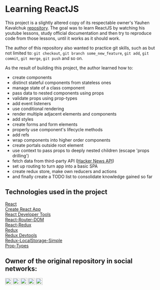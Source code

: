 # Learning ReactJS

This project is a slightly altered copy of its respectable owner's Yauhen Kavalchuk [repository](https://github.com/YauhenKavalchuk/react-js-tutorial). The goal was to learn ReactJS by watching his youtube lessons, study official documentation and then try to reproduce code from those lessons, until it works as it should work.

The author of this repository also wanted to practice git skills, such as but not limited to: `git checkout`, `git branch some_new_feature`, `git add`, `git commit`, `git merge`, `git push` and so on.

As the result of building this project, the author learned how to:
- create components
- distinct stateful components from stateless ones
- manage state of a class component
- pass data to nested components using props
- validate props using prop-types
- add event listeners
- use conditional rendering
- render multiple adjacent elements and components
- add styles
- create forms and form elements
- properly use component's lifecycle methods
- add refs
- wrap components into higher order components
- create portals outside root element
- use context to pass props to deeply nested children (escape 'props drilling')
- fetch data from third-party API ([Hacker News API](https://hn.algolia.com/api))
- set up routing to turn app into a basic SPA
- create redux store, make own reducers and actions
- and finally create a TODO list to consolidate knowledge gained so far

## Technologies used in the project

[React](https://reactjs.org/docs/getting-started.html)\
[Create React App](https://github.com/facebook/create-react-app)\
[React Developer Tools](https://chrome.google.com/webstore/detail/react-developer-tools/fmkadmapgofadopljbjfkapdkoienihi?hl=ru)\
[React-Router-DOM](https://github.com/remix-run/react-router)\
[React-Redux](https://react-redux.js.org)\
[Redux](https://redux.js.org/)\
[Redux Devtools](https://github.com/zalmoxisus/redux-devtools-extension)\
[Redux-LocalStorage-Simple](https://www.npmjs.com/package/redux-localstorage-simple)\
[Prop-Types](https://github.com/facebook/prop-types)

## Owner of the original repository in social networks:

[<img align="left" alt="webDev | YouTube" width="22px" src="https://cdn.jsdelivr.net/npm/simple-icons@v3/icons/youtube.svg" />][youtube]
[<img align="left" alt="webDev | Instagram" width="22px" src="https://cdn.jsdelivr.net/npm/simple-icons@v3/icons/instagram.svg" />][instagram]
[<img align="left" alt="webDev | LinkedIn" width="22px" src="https://cdn.jsdelivr.net/npm/simple-icons@v3/icons/linkedin.svg" />][linkedin]
[<img align="left" alt="webDev | VK" width="22px" src="https://cdn.jsdelivr.net/npm/simple-icons@v3/icons/vk.svg" />][vk]
[<img align="left" alt="webDev | Twitter" width="22px" src="https://cdn.jsdelivr.net/npm/simple-icons@v3/icons/twitter.svg" />][twitter]&nbsp;

[youtube]: https://youtube.com/YauhenKavalchuk
[instagram]: https://instagram.com/YauhenKavalchuk
[linkedin]: https://linkedin.com/in/YauhenKavalchuk
[vk]: https://vk.com/YauhenKavalchuk
[twitter]: https://twitter.com/YauhenKavalchuk
